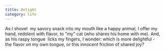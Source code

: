 ```yaml
---
title: Delight
category: life
---
```


As I shovel  my savory snack into my mouth like a happy animal, I offer my hand, redolent with flavor, to "my" cat (who shares his home with me).
And, as his raspy tongue  licks my fingers, I wonder: which is more delightful - the flavor on my own tongue, or this innocent friction of shared joy?

